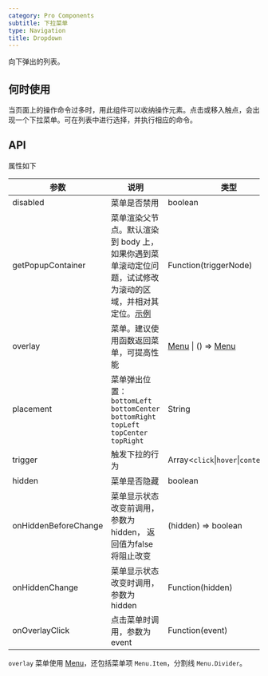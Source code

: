 ```yaml
---
category: Pro Components
subtitle: 下拉菜单
type: Navigation
title: Dropdown
---
```


向下弹出的列表。

## 何时使用

当页面上的操作命令过多时，用此组件可以收纳操作元素。点击或移入触点，会出现一个下拉菜单。可在列表中进行选择，并执行相应的命令。

## API

属性如下

| 参数 | 说明 | 类型 | 默认值 |
| --- | --- | --- | --- |
| disabled | 菜单是否禁用 | boolean | - |
| getPopupContainer | 菜单渲染父节点。默认渲染到 body 上，如果你遇到菜单滚动定位问题，试试修改为滚动的区域，并相对其定位。[示例](https://codepen.io/afc163/pen/zEjNOy?editors=0010) | Function(triggerNode) | `() => document.body` |
| overlay | 菜单。建议使用函数返回菜单，可提高性能 | [Menu](/components/menu) \| () => [Menu](/components/menu) | - |
| placement | 菜单弹出位置：`bottomLeft` `bottomCenter` `bottomRight` `topLeft` `topCenter` `topRight` | String | `bottomLeft` |
| trigger | 触发下拉的行为 | Array&lt;`click`\|`hover`\|`contextMenu`> | `['click', 'focus']` |
| hidden | 菜单是否隐藏 | boolean | - |
| onHiddenBeforeChange | 菜单显示状态改变前调用，参数为 hidden， 返回值为false将阻止改变 | (hidden) => boolean | 无 |
| onHiddenChange | 菜单显示状态改变时调用，参数为 hidden | Function(hidden) | - |
| onOverlayClick | 点击菜单时调用，参数为 event | Function(event) | - |

`overlay` 菜单使用 [Menu](/components/menu/)，还包括菜单项 `Menu.Item`，分割线 `Menu.Divider`。
